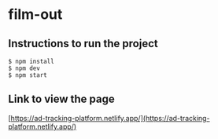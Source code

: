 # film-out
## Instructions to run the project

```
$ npm install
$ npm dev
$ npm start
```

## Link to view the page
[https://ad-tracking-platform.netlify.app/](https://ad-tracking-platform.netlify.app/)
